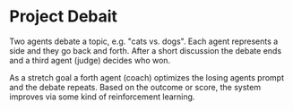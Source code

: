# Project Debait

Two agents debate a topic, e.g. "cats vs. dogs". Each agent represents a side and they go back and forth. After a short discussion the debate ends and a third agent (judge) decides who won.

As a stretch goal a forth agent (coach) optimizes the losing agents prompt and the debate repeats. Based on the outcome or score, the system improves via some kind of reinforcement learning.
